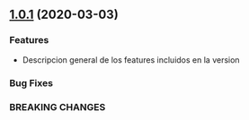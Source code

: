 ## [1.0.1](https://bitbucket.banregio.com:8443/projects/NEUI/repos/nx-getting-started/browse) (2020-03-03)

### Features

* Descripcion general de los features incluidos en la version

### Bug Fixes
### BREAKING CHANGES
